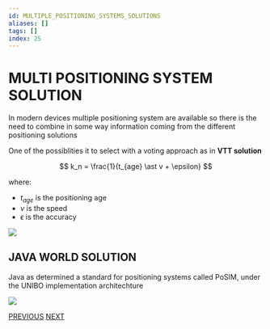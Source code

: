 ```yaml
---
id: MULTIPLE_POSITIONING_SYSTEMS_SOLUTIONS
aliases: []
tags: []
index: 25
---
```


# MULTI POSITIONING SYSTEM SOLUTION

In modern devices multiple positioning system are available so there is the need to combine in some way information coming from the different positioning solutions

One of the possiblities it to select with a voting approach as in **VTT solution**

$$
k_n = \frac{1}{t_{age} \ast v + \epsilon}
$$

where:
- $t_{age}$ is the positioning age
- $v$ is the speed
- $\epsilon$ is the accuracy

![](mobile_systems/Pasted%20image%2020240609161400.png)

## JAVA WORLD SOLUTION

Java as determined a standard for positioning systems called PoSIM, under the UNIBO implementation architechture

![](mobile_systems/Pasted%20image%2020240609161539.png)

[PREVIOUS](pages/positioning_systems/EKAHAU.md) [NEXT](mobility/MOBILITY_IP_NETWORKS.md)
